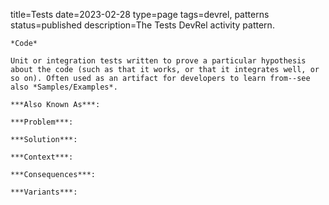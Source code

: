 title=Tests
date=2023-02-28
type=page
tags=devrel, patterns
status=published
description=The Tests DevRel activity pattern.
~~~~~~
*Code*

Unit or integration tests written to prove a particular hypothesis about the code (such as that it works, or that it integrates well, or so on). Often used as an artifact for developers to learn from--see also *Samples/Examples*.

***Also Known As***:

***Problem***: 

***Solution***:

***Context***:

***Consequences***:

***Variants***:
